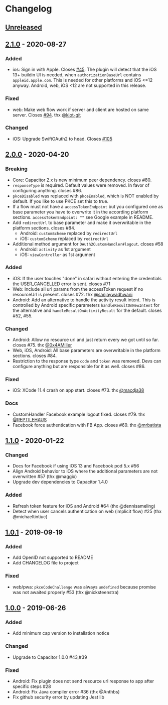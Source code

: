 # Changelog

## [Unreleased]


## [2.1.0] - 2020-08-27

### Added

* ios: Sign in with Apple. Closes [#45](https://github.com/moberwasserlechner/capacitor-oauth2/issues/45).
The plugin will detect that the iOS 13+ buildin UI is needed, when `authorizationBaseUrl` contains `appleid.apple.com`.
This is needed for other platforms and iOS <=12 anyway. Android, web, iOS <12 are not supported in this release.

### Fixed

* web: Make web flow work if server and client are hosted on same server. Closes [#94](https://github.com/moberwasserlechner/capacitor-oauth2/issues/94). thx [@klot-git](https://github.com/klot-git)

### Changed

* iOS: Upgrade SwiftOAuth2 to head. Closes [#105](https://github.com/moberwasserlechner/capacitor-oauth2/issues/105)

## [2.0.0] - 2020-04-20

### Breaking
* Core: Capacitor 2.x is new minimum peer dependency. closes #80.
* `responseType` is required. Default values were removed. In favor of configuring anything. closes #86.
* `pkceDisabled` was replaced with `pkceEnabled`, which is NOT enabled by default. If you like to use PKCE set this to true.
* If a flow must not have a `accessTokenEndpoint` but you configured one as base parameter you have to
overwrite it in the according platform sections. `accessTokenEndpoint: ""` see Google example in README.
* Add `redirectUrl` to base parameter and make it overwritable in the platform sections. closes #84.
  * Android: `customScheme` replaced by `redirectUrl`
  * iOS: `customScheme` replaced by `redirectUrl`
* Additional method argument for `OAuth2CustomHandler#logout`. closes #58
  * Android: `activity` as 1st argument
  * iOS: `viewController` as 1st argument

### Added
* iOS: If the user touches "done" in safari without entering the credentials
the USER_CANCELLED error is sent. closes #71
* Web: Include all url params from the accessToken request if no resourceUrl is present. closes #72. thx [@sanjaywadhwani](https://github.com/sanjaywadhwani)
* Android: Add an alternative to handle the activity result intent.
This is controlled by Android specific parameters `handleResultOnNewIntent` for the alternative and `handleResultOnActivityResult` for the default. closes #52, #55.

### Changed
* Android: Allow no resource url and just return every we got until so far. closes #75. thx [@0x4AMiller](https://github.com/0x4AMiller)
* Web, iOS, Android: All base parameters are overwritable in the platform sections. closes #84.
* Restriction to the response type `code` and `token` was removed. Devs can configure anything but are responsible for it as well. closes #86.

### Fixed

* iOS: XCode 11.4 crash on app start. closes #73. thx [@macdja38](https://github.com/macdja38)

### Docs

* CustomHandler Facebook example logout fixed. closes #79. thx [@REPTILEHAUS](https://github.com/REPTILEHAUS)
* Facebook force authentication with FB App. closes #69. thx [@mrbatista](https://github.com/mrbatista)

## [1.1.0] - 2020-01-22
### Changed
- Docs for Facebook if using iOS 13 and Facebook pod 5.x #56
- Align Android behavior to iOS where the additional parameters are not overwritten #57 (thx @maggix)
- Upgrade dev dependencies to Capacitor 1.4.0

### Added
- Refresh token feature for iOS and Android #64 (thx @dennisameling)
- Detect when user cancels authentication on web (implicit flow) #25 (thx @michaeltintiuc)

## [1.0.1] - 2019-09-19
### Added
- Add OpenID not supported to README
- Add CHANGELOG file to project

### Fixed
- web/pwa: `pkceCodeChallenge` was always `undefined` because promise was not awaited properly #53 (thx @nicksteenstra)

## [1.0.0] - 2019-06-26

### Added
- Add minimum cap version to installation notice

### Changed
- Upgrade to Capacitor 1.0.0 #43,#39

### Fixed
- Android: Fix plugin does not send resource url response to app after specific steps #28
- Android: Fix Java compiler error #36 (thx @Anthbs)
- Fix github security error by updating Jest lib

[Unreleased]: https://github.com/moberwasserlechner/capacitor-oauth2/compare/2.1.0...master
[2.1.0]: https://github.com/moberwasserlechner/capacitor-oauth2/compare/2.0.0...2.1.0
[2.0.0]: https://github.com/moberwasserlechner/capacitor-oauth2/compare/1.1.0...2.0.0
[1.1.0]: https://github.com/moberwasserlechner/capacitor-oauth2/compare/1.0.1...1.1.0
[1.0.1]: https://github.com/moberwasserlechner/capacitor-oauth2/compare/1.0.0...1.0.1
[1.0.0]: https://github.com/moberwasserlechner/capacitor-oauth2/releases/tag/1.0.0
